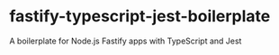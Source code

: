 # fastify-typescript-jest-boilerplate
A boilerplate for Node.js Fastify apps with TypeScript and Jest
